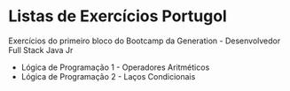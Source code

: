 # Listas de Exercícios Portugol

Exercícios do primeiro bloco do Bootcamp da Generation - Desenvolvedor Full Stack Java Jr

- Lógica de Programação 1 - Operadores Aritméticos
- Lógica de Programação 2 - Laços Condicionais 
